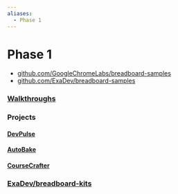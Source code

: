 ```yaml
---
aliases:
  - Phase 1
---
```


# Phase 1

- [github.com/GoogleChromeLabs/breadboard-samples](https://github.com/GoogleChromeLabs/breadboard-samples)
- [github.com/ExaDev/breadboard-samples](https://github.com/ExaDev/breadboard-samples)

### [Walkthroughs](Phases/Phase%201/Walkthroughs.md)

### Projects

#### [DevPulse](Phases/Phase%201/Projects/DevPulse.md)

#### [AutoBake](Phases/Phase%201/Projects/AutoBake.md)

#### [CourseCrafter](Phases/Phase%201/Projects/CourseCrafter.md)

### [ExaDev/breadboard-kits](https://github.com/ExaDev/breadboard-kits)
